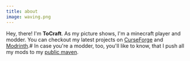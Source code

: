 ```yaml
---
title: about
image: waving.png
---
```

Hey, there!
I'm **ToCraft**.
As my picture shows, I'm a minecraft player and modder.
You can checkout my latest projects on [CurseForge](https://www.curseforge.com/members/tocraft/projects) and [Modrinth](https://modrinth.com/user/ToCraft).#
In case you're a modder, too, you'll like to know, that I push all my mods to my [public maven](https://maven.tocraft.dev/).
